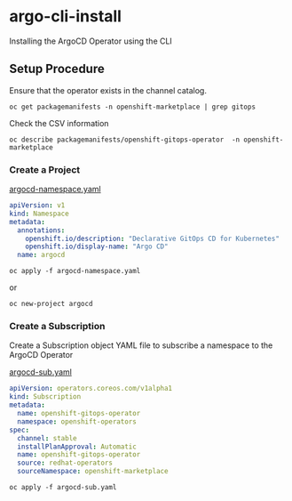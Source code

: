 # argo-cli-install
Installing the ArgoCD Operator using the CLI

## Setup Procedure
Ensure that the operator exists in the channel catalog.
```shell script
oc get packagemanifests -n openshift-marketplace | grep gitops
```
Check the CSV information
```shell script
oc describe packagemanifests/openshift-gitops-operator  -n openshift-marketplace
```

### Create a Project
[argocd-namespace.yaml](argocd-namespace.yaml)
```yaml
apiVersion: v1
kind: Namespace
metadata:
  annotations:
    openshift.io/description: "Declarative GitOps CD for Kubernetes"
    openshift.io/display-name: "Argo CD"
  name: argocd
```
```shell script
oc apply -f argocd-namespace.yaml
```
or
```shell script
oc new-project argocd
```

### Create a Subscription
Create a Subscription object YAML file to subscribe a namespace to the ArgoCD Operator

[argocd-sub.yaml](argocd-sub.yaml)
```yaml
apiVersion: operators.coreos.com/v1alpha1
kind: Subscription
metadata:
  name: openshift-gitops-operator
  namespace: openshift-operators
spec:
  channel: stable
  installPlanApproval: Automatic
  name: openshift-gitops-operator
  source: redhat-operators
  sourceNamespace: openshift-marketplace
```

```shell script
oc apply -f argocd-sub.yaml
```